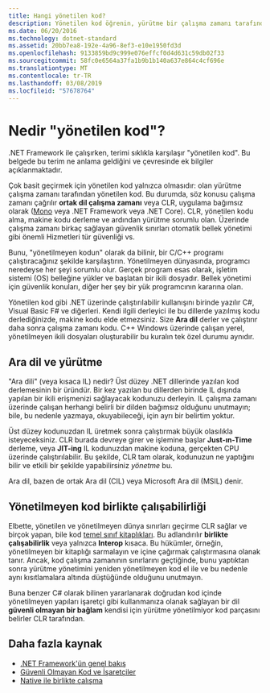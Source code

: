 ```yaml
---
title: Hangi yönetilen kod?
description: Yönetilen kod öğrenin, yürütme bir çalışma zamanı tarafından ortak dil çalışma zamanı (CLR) yönetilen koddur.
ms.date: 06/20/2016
ms.technology: dotnet-standard
ms.assetid: 20bb7ea8-192e-4a96-8ef3-e10e1950fd3d
ms.openlocfilehash: 9133859bd9c999e076effcf0d4d631c59db02f33
ms.sourcegitcommit: 58fc0e6564a37fa1b9b1b140a637e864c4cf696e
ms.translationtype: MT
ms.contentlocale: tr-TR
ms.lasthandoff: 03/08/2019
ms.locfileid: "57678764"
---
```

# <a name="what-is-managed-code"></a>Nedir "yönetilen kod"?

.NET Framework ile çalışırken, terimi sıklıkla karşılaşır "yönetilen kod". Bu belgede bu terim ne anlama geldiğini ve çevresinde ek bilgiler açıklanmaktadır.

Çok basit geçirmek için yönetilen kod yalnızca olmasıdır: olan yürütme çalışma zamanı tarafından yönetilen kod. Bu durumda, söz konusu çalışma zamanı çağrılır **ortak dil çalışma zamanı** veya CLR, uygulama bağımsız olarak ([Mono](https://www.mono-project.com/) veya .NET Framework veya .NET Core). CLR, yönetilen kodu alma, makine kodu derleme ve ardından yürütme sorumlu olan. Üzerinde çalışma zamanı birkaç sağlayan güvenlik sınırları otomatik bellek yönetimi gibi önemli Hizmetleri tür güvenliği vs.

Bunu, "yönetilmeyen kodun" olarak da bilinir, bir C/C++ programı çalıştıracağınız şekilde karşılaştırın. Yönetilmeyen dünyasında, programcı neredeyse her şeyi sorumlu olur. Gerçek program esas olarak, işletim sistemi (OS) belleğine yükler ve başlatan bir ikili dosyadır. Bellek yönetimi için güvenlik konuları, diğer her şey bir yük programcının kararına olan.

Yönetilen kod gibi .NET üzerinde çalıştırılabilir kullanışını birinde yazılır C#, Visual Basic F# ve diğerleri. Kendi ilgili derleyici ile bu dillerde yazılmış kodu derlediğinizde, makine kodu elde etmezsiniz. Size **Ara dil** derler ve çalıştırır daha sonra çalışma zamanı kodu. C++ Windows üzerinde çalışan yerel, yönetilmeyen ikili dosyaları oluşturabilir bu kuralın tek özel durumu aynıdır.

## <a name="intermediate-language--execution"></a>Ara dil ve yürütme

"Ara dili" (veya kısaca IL) nedir? Üst düzey .NET dillerinde yazılan kod derlemesinin bir üründür. Bir kez yazılan bu dillerden birinde IL dışında yapılan bir ikili erişmenizi sağlayacak kodunuzu derleyin. IL çalışma zamanı üzerinde çalışan herhangi belirli bir dilden bağımsız olduğunu unutmayın; bile, bu nedenle yazmaya, okuyabileceği, için ayrı bir belirtim yoktur.

Üst düzey kodunuzdan IL üretmek sonra çalıştırmak büyük olasılıkla isteyeceksiniz. CLR burada devreye girer ve işlemine başlar **Just-ın-Time** derleme, veya **JIT-ing** IL kodunuzdan makine koduna, gerçekten CPU üzerinde çalıştırılabilir. Bu şekilde, CLR tam olarak, kodunuzun ne yaptığını bilir ve etkili bir şekilde yapabilirsiniz _yönetme_ bu.

Ara dil, bazen de ortak Ara dil (CIL) veya Microsoft Ara dil (MSIL) denir.

## <a name="unmanaged-code-interoperability"></a>Yönetilmeyen kod birlikte çalışabilirliği

Elbette, yönetilen ve yönetilmeyen dünya sınırları geçirme CLR sağlar ve birçok yapan, bile kod [temel sınıf kitaplıkları](framework-libraries.md). Bu adlandırılır **birlikte çalışabilirlik** veya yalnızca **Interop** kısaca. Bu hükümler, örneğin, yönetilmeyen bir kitaplığı sarmalayın ve içine çağırmak çalıştırmasına olanak tanır. Ancak, kod çalışma zamanının sınırlarını geçtiğinde, bunu yaptıktan sonra yürütme yönetimini yeniden yönetilmeyen kod el ile ve bu nedenle aynı kısıtlamalara altında düştüğünde olduğunu unutmayın.

Buna benzer C# olarak bilinen yararlanarak doğrudan kod içinde yönetilmeyen yapıları işaretçi gibi kullanmanıza olanak sağlayan bir dil **güvenli olmayan bir bağlam** kendisi için yürütme yönetilmiyor kod parçasını belirler CLR tarafından.

## <a name="more-resources"></a>Daha fazla kaynak

* [.NET Framework'ün genel bakış](../framework/get-started/overview.md)
* [Güvenli Olmayan Kod ve İşaretçiler](../../docs/csharp/programming-guide/unsafe-code-pointers/index.md)
* [Native ile birlikte çalışma](./native-interop/index.md)
